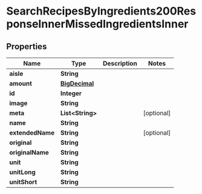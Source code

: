 

# SearchRecipesByIngredients200ResponseInnerMissedIngredientsInner

## Properties

Name | Type | Description | Notes
------------ | ------------- | ------------- | -------------
**aisle** | **String** |  | 
**amount** | [**BigDecimal**](BigDecimal.md) |  | 
**id** | **Integer** |  | 
**image** | **String** |  | 
**meta** | **List&lt;String&gt;** |  |  [optional]
**name** | **String** |  | 
**extendedName** | **String** |  |  [optional]
**original** | **String** |  | 
**originalName** | **String** |  | 
**unit** | **String** |  | 
**unitLong** | **String** |  | 
**unitShort** | **String** |  | 




